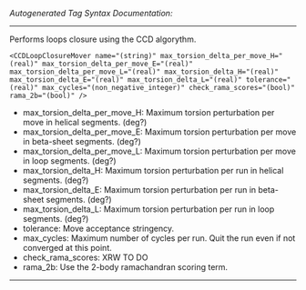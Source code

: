 _Autogenerated Tag Syntax Documentation:_

---
Performs loops closure using the CCD algorythm.

```
<CCDLoopClosureMover name="(string)" max_torsion_delta_per_move_H="(real)" max_torsion_delta_per_move_E="(real)" max_torsion_delta_per_move_L="(real)" max_torsion_delta_H="(real)" max_torsion_delta_E="(real)" max_torsion_delta_L="(real)" tolerance="(real)" max_cycles="(non_negative_integer)" check_rama_scores="(bool)" rama_2b="(bool)" />
```

-   max_torsion_delta_per_move_H: Maximum torsion perturbation per move in helical segments. (deg?)
-   max_torsion_delta_per_move_E: Maximum torsion perturbation per move in beta-sheet segments. (deg?)
-   max_torsion_delta_per_move_L: Maximum torsion perturbation per move in loop segments. (deg?)
-   max_torsion_delta_H: Maximum torsion perturbation per run in helical segments. (deg?)
-   max_torsion_delta_E: Maximum torsion perturbation per run in beta-sheet segments. (deg?)
-   max_torsion_delta_L: Maximum torsion perturbation per run in loop segments. (deg?)
-   tolerance: Move acceptance stringency.
-   max_cycles: Maximum number of cycles per run. Quit the run even if not converged at this point.
-   check_rama_scores: XRW TO DO
-   rama_2b: Use the 2-body ramachandran scoring term.

---
